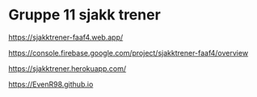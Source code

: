 # Gruppe 11 sjakk trener


https://sjakktrener-faaf4.web.app/

https://console.firebase.google.com/project/sjakktrener-faaf4/overview

https://sjakktrener.herokuapp.com/

https://EvenR98.github.io


